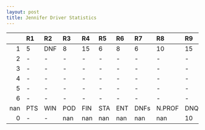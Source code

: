 ```yaml
---
layout: post 
title: Jennifer Driver Statistics
--- 
```


|     | R1   | R2   | R3   | R4   | R5   | R6   | R7   | R8     | R9   | R10   | R11   | R12   | Points   | Pos   |
|----:|:-----|:-----|:-----|:-----|:-----|:-----|:-----|:-------|:-----|:------|:------|:------|:---------|:------|
|   1 | 5    | DNF  | 8    | 15   | 6    | 8    | 6    | 10     | 15   | 14    | 10    | 10    | 29.0     | 16.0  |
|   2 | -    | -    | -    | -    | -    | -    | -    | -      | -    | -     | -     | -     | 87.0     | 4.0   |
|   3 | -    | -    | -    | -    | -    | -    | -    | -      | -    | -     | -     | -     | 178.0    | 1.0   |
|   4 | -    | -    | -    | -    | -    | -    | -    | -      | -    | -     | -     | -     | 37.0     | 11.0  |
|   5 | -    | -    | -    | -    | -    | -    | -    | -      | -    | -     | -     | -     | 78.0     | 5.0   |
|   6 | -    | -    | -    | -    | -    | -    | -    | -      | -    | -     | -     | -     | 91.0     | 3.0   |
| nan | PTS  | WIN  | POD  | FIN  | STA  | ENT  | DNFs | N.PROF | DNQ  | %FIN  | PPR   | BST   | CHA      | RNK   |
|   0 | -    | -    | nan  | nan  | nan  | nan  | nan  | nan    | 10   | -     | -     | -     | -        | -     |